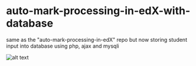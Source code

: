 # auto-mark-processing-in-edX-with-database
same as the "auto-mark-processing-in-edX" repo but now storing student input into database using php, ajax and mysqli

![alt text](
https://challenge.madmaker.com.au/asset-v1:SydneyX+MM17+2017_T4+type@asset+block@mysqldata1.JPG)
